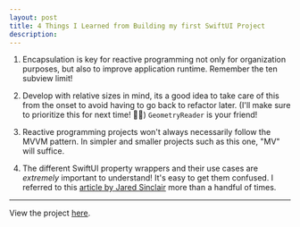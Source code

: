 ```yaml
---
layout: post
title: 4 Things I Learned from Building my first SwiftUI Project
description:
---
```


1. Encapsulation is key for reactive programming not only for organization purposes, but also to improve application runtime. Remember the ten subview limit!

2. Develop with relative sizes in mind, its a good idea to take care of this from the onset to avoid having to go back to refactor later. (I'll make sure to prioritize this for next time! 😬🤞) `GeometryReader` is your friend!

3. Reactive programming projects won't always necessarily follow the MVVM pattern. In simpler and smaller projects such as this one, "MV" will suffice.

4. The different SwiftUI property wrappers and their use cases are _extremely_ important to understand! It's easy to get them confused. I referred to this [article by Jared Sinclair](https://jaredsinclair.com/2020/05/07/swiftui-cheat-sheet.html?utm_campaign=%20SwiftUI%20Weekly&utm_medium=email&utm_source=Revue%20newsletter) more than a handful of times.

---

View the project [here](https://rarcilla.github.io/projects/3_covid19-tracker/).
